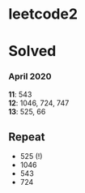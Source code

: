 # leetcode2

# Solved
### April 2020
**11**: 543  
**12**: 1046, 724, 747  
**13**: 525, 66  

## Repeat
* 525 (!)
* 1046
* 543
* 724